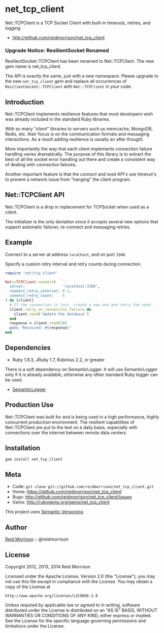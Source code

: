 net_tcp_client
==============

Net::TCPClient is a TCP Socket Client with built-in timeouts, retries, and logging

* http://github.com/reidmorrison/net_tcp_client

### Upgrade Notice: ResilientSocket Renamed

ResilientSocket::TCPClient has been renamed to Net::TCPClient. The new gem name is
net_tcp_client.

The API is exactly the same, just with a new namespace. Please upgrade to the new
`net_tcp_client` gem and replace all occurrences of `ResilientSocket::TCPClient`
with `Net::TCPClient` in your code.

## Introduction

Net::TCPClient implements resilience features that most developers wish was
already included in the standard Ruby libraries.

With so many "client" libraries to servers such us memcache, MongoDB, Redis, etc.
their focus is on the communication formats and messaging interactions. As a result
adding resilience is usually an after thought.

More importantly the way that each client implements connection failure handling
varies dramatically. The purpose of this library is to extract the best
of all the socket error handling out there and create a consistent way of dealing
with connection failures.

Another important feature is that the _connect_ and _read_ API's use timeout's to
prevent a network issue from "hanging" the client program.

## Net::TCPClient API

Net::TCPClient is a drop in replacement for TCPSocket when used as a client.

The initializer is the only deviation since it accepts several new options
that support automatic failover, re-connect and messaging retries.

## Example

Connect to a server at address `localhost`, and on port `3300`.

Specify a custom retry interval and retry counts during connection.

```ruby
require 'net/tcp_client'

Net::TCPClient.connect(
  server:                 'localhost:3300',
  connect_retry_interval: 0.1,
  connect_retry_count:    5
) do |client|
  # If the connection is lost, create a new one and retry the send
  client.retry_on_connection_failure do
    client.send('Update the database')
  end
  response = client.read(20)
  puts "Received: #{response}"
end
```

## Dependencies

- Ruby 1.9.3, JRuby 1.7, Rubinius 2.2, or greater

There is a soft dependency on SemanticLogger. It will use SemanticLogger only if
it is already available, otherwise any other standard Ruby logger can be used.
- [SemanticLogger](http://github.com/reidmorrison/semantic_logger)

## Production Use

Net::TCPClient was built for and is being used in a high performance, highly concurrent
production environment. The resilient capabilities of Net::TCPClient are put to the
test on a daily basis, especially with connections over the internet between
remote data centers.

## Installation

    gem install net_tcp_client

## Meta

* Code: `git clone git://github.com/reidmorrison/net_tcp_client.git`
* Home: <https://github.com/reidmorrison/net_tcp_client>
* Bugs: <http://github.com/reidmorrison/net_tcp_client/issues>
* Gems: <http://rubygems.org/gems/net_tcp_client>

This project uses [Semantic Versioning](http://semver.org/).

## Author

[Reid Morrison](https://github.com/reidmorrison) :: @reidmorrison

## License

Copyright 2012, 2013, 2014 Reid Morrison

Licensed under the Apache License, Version 2.0 (the "License");
you may not use this file except in compliance with the License.
You may obtain a copy of the License at

    http://www.apache.org/licenses/LICENSE-2.0

Unless required by applicable law or agreed to in writing, software
distributed under the License is distributed on an "AS IS" BASIS,
WITHOUT WARRANTIES OR CONDITIONS OF ANY KIND, either express or implied.
See the License for the specific language governing permissions and
limitations under the License.
